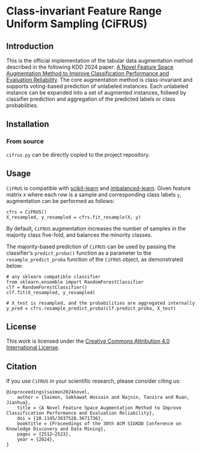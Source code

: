 # Class-invariant Feature Range Uniform Sampling (CiFRUS)

## Introduction

This is the official implementation of the tabular data augmentation method described in the following KDD 2024 paper: [A Novel Feature Space Augmentation Method to Improve Classification Performance and Evaluation Reliability](https://doi.org/10.1145/3637528.3671736). The core augmentation method is class-invariant and supports voting-based prediction of unlabeled instances. Each unlabeled instance can be expanded into a set of augmented instances, follwed by classifier prediction and aggregation of the predicted labels or class probabilities.

## Installation

### From source
`cifrus.py` can be directly copied to the project repository.

## Usage

`CiFRUS` is compatible with [scikit-learn](https://scikit-learn.org/stable/) and [imbalanced-learn](https://imbalanced-learn.org/stable/). Given feature matrix `X` where each row is a sample and corresponding class labels `y`, augmentation can be performed as follows:

```
cfrs = CiFRUS()
X_resampled, y_resampled = cfrs.fit_resample(X, y)
```

By default, `CiFRUS` augmentation increases the number of samples in the majority class five-fold, and balances the minority classes.

The majority-based prediction of `CiFRUS` can be used by passing the classifier's `predict_proba()` function as a parameter to the `resample_predict_proba` function of the `CiFRUS` object, as demonstrated below:

```
# any sklearn compatible classifier
from sklearn.ensemble import RandomForestClassifier
clf = RandomForestClassifier() 
clf.fit(X_resampled, y_resampled)

# X_test is resampled, and the probabilities are aggregated internally
y_pred = cfrs.resample_predict_proba(clf.predict_proba, X_test)
```

## License

This work is licensed under the [Creative Commons Attribution 4.0 International License](https://github.com/sakhawathossain/CiFRUS/blob/main/LICENSE).

## Citation

If you use `CiFRUS` in your scientific research, please consider citing us:

```
@inproceedings{saimon2024novel,
    author = {Saimon, Sakhawat Hossain and Najnin, Tanzira and Ruan, Jianhua},
    title = {A Novel Feature Space Augmentation Method to Improve Classification Performance and Evaluation Reliability},
    doi = {10.1145/3637528.3671736},
    booktitle = {Proceedings of the 30th ACM SIGKDD Conference on Knowledge Discovery and Data Mining},
    pages = {2512–2523},
    year = {2024},
}
```